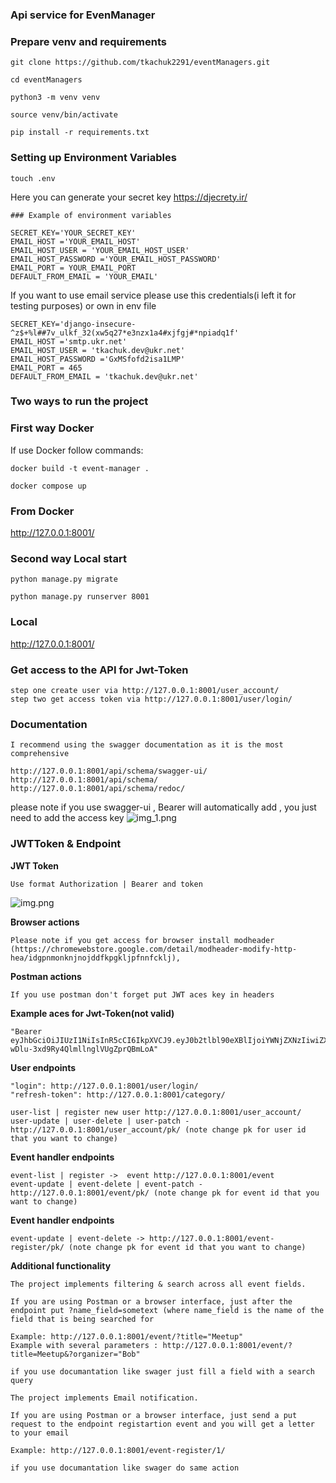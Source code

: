 ### Api service for EvenManager


###  Prepare venv and requirements
```shell
git clone https://github.com/tkachuk2291/eventManagers.git
``` 
```shell
cd eventManagers
```
```shell
python3 -m venv venv  
``` 
```shell
source venv/bin/activate  
```
```shell
pip install -r requirements.txt  
```
### Setting up Environment Variables
```shell
touch .env  
```

Here you can generate your secret key
https://djecrety.ir/

```
### Example of environment variables
```
``` 
SECRET_KEY='YOUR_SECRET_KEY'
EMAIL_HOST ='YOUR_EMAIL_HOST'
EMAIL_HOST_USER = 'YOUR_EMAIL_HOST_USER'
EMAIL_HOST_PASSWORD ='YOUR_EMAIL_HOST_PASSWORD'
EMAIL_PORT = YOUR_EMAIL_PORT
DEFAULT_FROM_EMAIL = 'YOUR_EMAIL'
```

If you want to use email service please use this credentials(i left it for testing purposes) or own in env file
``` 
SECRET_KEY='django-insecure-^z$+%l##7v_ulkf_32(xw5q27*e3nzx1a4#xjfgj#*npiadq1f'
EMAIL_HOST ='smtp.ukr.net'
EMAIL_HOST_USER = 'tkachuk.dev@ukr.net'
EMAIL_HOST_PASSWORD ='GxMSfofd2isa1LMP'
EMAIL_PORT = 465
DEFAULT_FROM_EMAIL = 'tkachuk.dev@ukr.net'

```

### Two ways to run the project


### First way  Docker

If use Docker follow commands:

```shell
docker build -t event-manager . 
```

```shell
docker compose up
```
### From Docker
http://127.0.0.1:8001/



### Second way Local start

```shell
python manage.py migrate  
```
```shell
python manage.py runserver 8001 
```

### Local
http://127.0.0.1:8001/



### Get access to the API for Jwt-Token
```
step one create user via http://127.0.0.1:8001/user_account/ 
step two get access token via http://127.0.0.1:8001/user/login/
```


### Documentation 
```
I recommend using the swagger documentation as it is the most comprehensive
```

```
http://127.0.0.1:8001/api/schema/swagger-ui/  
http://127.0.0.1:8001/api/schema/   
http://127.0.0.1:8001/api/schema/redoc/ 
```

please note if you use swagger-ui , Bearer will automatically add , you just need to add the access key
![img_1.png](https://i.imgur.com/POdZRjX.png)


### JWTToken  & Endpoint 

**JWT Token**
```
Use format Authorization | Bearer and token  
 ```

![img.png](https://i.imgur.com/jogB2sX.png)


**Browser actions**

```
Please note if you get access for browser install modheader (https://chromewebstore.google.com/detail/modheader-modify-http-hea/idgpnmonknjnojddfkpgkljpfnnfcklj),
```
**Postman actions**

```
If you use postman don't forget put JWT aces key in headers 
```

**Example aces for Jwt-Token(not valid)** 
```
"Bearer eyJhbGciOiJIUzI1NiIsInR5cCI6IkpXVCJ9.eyJ0b2tlbl90eXBlIjoiYWNjZXNzIiwiZXhwIjoxNzIyMzQyMzY3LCJpYXQiOjE3MjE5MTAzNjcsImp0aSI6ImZlYTc3M2E3ZDQ5MTQ4Y2E4NjM5OTllY2MzZDIxODk1IiwidXNlcl9pZCI6MX0.yyCnIF9vkU-wDlu-3xd9Ry4QlmllnglVUgZprQBmLoA"
```

**User endpoints**

```
"login": http://127.0.0.1:8001/user/login/ 
"refresh-token": http://127.0.0.1:8001/category/  
``` 

``` 
user-list | register new user http://127.0.0.1:8001/user_account/  
user-update | user-delete | user-patch - http://127.0.0.1:8001/user_account/pk/ (note change pk for user id that you want to change)
``` 

**Event handler  endpoints**  
```
event-list | register ->  event http://127.0.0.1:8001/event   
event-update | event-delete | event-patch - http://127.0.0.1:8001/event/pk/ (note change pk for event id that you want to change)
```

**Event handler  endpoints**  
```
event-update | event-delete -> http://127.0.0.1:8001/event-register/pk/ (note change pk for event id that you want to change)  
```


**Additional functionality**  

```
The project implements filtering & search across all event fields.  

If you are using Postman or a browser interface, just after the endpoint put ?name_field=sometext (where name_field is the name of the field that is being searched for

Example: http://127.0.0.1:8001/event/?title="Meetup"
Example with several parameters : http://127.0.0.1:8001/event/?title=Meetup&?organizer="Bob"

if you use documantation like swager just fill a field with a search query
```

```
The project implements Email notification.  

If you are using Postman or a browser interface, just send a put request to the endpoint registartion event and you will get a letter to your email

Example: http://127.0.0.1:8001/event-register/1/

if you use documantation like swager do same action
```


